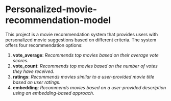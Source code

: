 # Personalized-movie-recommendation-model
This project is a movie recommendation system that provides users with personalized movie suggestions based on different criteria. The system offers four recommendation options:
1. **vote_average**: *Recommends top movies based on their average vote scores*.
2. **vote_count**: *Recommends top movies based on the number of votes they have received*.
3. **ratings**: *Recommends movies similar to a user-provided movie title based on user rating*s.
4. **embedding**: *Recommends movies based on a user-provided description using an embedding-based approach*.
   
